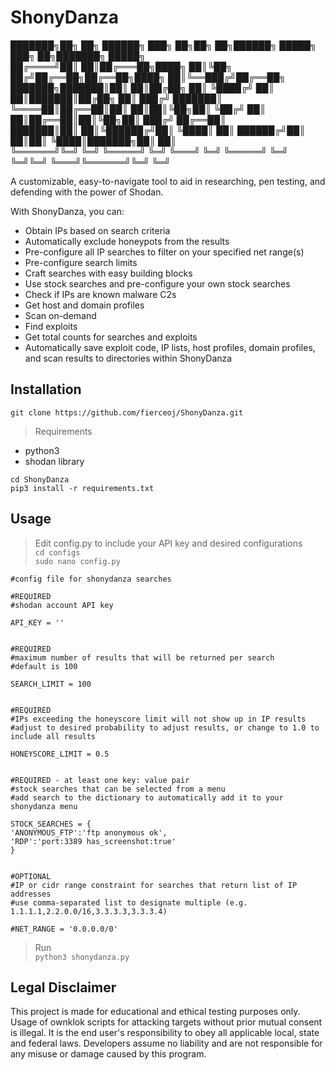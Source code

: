 # ShonyDanza
███████╗██╗  ██╗ ██████╗ ███╗   ██╗██╗   ██╗██████╗  █████╗ ███╗   ██╗███████╗ █████╗     
██╔════╝██║  ██║██╔═══██╗████╗  ██║╚██╗ ██╔╝██╔══██╗██╔══██╗████╗  ██║╚══███╔╝██╔══██╗    
███████╗███████║██║   ██║██╔██╗ ██║ ╚████╔╝ ██║  ██║███████║██╔██╗ ██║  ███╔╝ ███████║    
╚════██║██╔══██║██║   ██║██║╚██╗██║  ╚██╔╝  ██║  ██║██╔══██║██║╚██╗██║ ███╔╝  ██╔══██║    
███████║██║  ██║╚██████╔╝██║ ╚████║   ██║   ██████╔╝██║  ██║██║ ╚████║███████╗██║  ██║    
╚══════╝╚═╝  ╚═╝ ╚═════╝ ╚═╝  ╚═══╝   ╚═╝   ╚═════╝ ╚═╝  ╚═╝╚═╝  ╚═══╝╚══════╝╚═╝  ╚═╝ 

A customizable, easy-to-navigate tool to aid in researching, pen testing, and defending with the power of Shodan. 

With ShonyDanza, you can:
- Obtain IPs based on search criteria
- Automatically exclude honeypots from the results
- Pre-configure all IP searches to filter on your specified net range(s)
- Pre-configure search limits
- Craft searches with easy building blocks
- Use stock searches and pre-configure your own stock searches
- Check if IPs are known malware C2s
- Get host and domain profiles
- Scan on-demand 
- Find exploits
- Get total counts for searches and exploits
- Automatically save exploit code, IP lists, host profiles, domain profiles, and scan results to directories within ShonyDanza




## Installation
`git clone https://github.com/fierceoj/ShonyDanza.git`</br>

> Requirements
- python3
- shodan library

`cd ShonyDanza`</br>
`pip3 install -r requirements.txt`

## Usage
> Edit config.py to include your API key and desired configurations</br>
`cd configs`</br>
`sudo nano config.py`</br>

```
#config file for shonydanza searches

#REQUIRED
#shodan account API key

API_KEY = ''


#REQUIRED
#maximum number of results that will be returned per search
#default is 100

SEARCH_LIMIT = 100


#REQUIRED
#IPs exceeding the honeyscore limit will not show up in IP results
#adjust to desired probability to adjust results, or change to 1.0 to include all results

HONEYSCORE_LIMIT = 0.5


#REQUIRED - at least one key: value pair
#stock searches that can be selected from a menu
#add search to the dictionary to automatically add it to your shonydanza menu

STOCK_SEARCHES = {
'ANONYMOUS_FTP':'ftp anonymous ok',
'RDP':'port:3389 has_screenshot:true'
}


#OPTIONAL
#IP or cidr range constraint for searches that return list of IP addresses
#use comma-separated list to designate multiple (e.g. 1.1.1.1,2.2.0.0/16,3.3.3.3,3.3.3.4) 

#NET_RANGE = '0.0.0.0/0'
```

> Run </br>
`python3 shonydanza.py`

## Legal Disclaimer
This project is made for educational and ethical testing purposes only. Usage of ownklok scripts for attacking targets without prior mutual consent is illegal. It is the end user's responsibility to obey all applicable local, state and federal laws. Developers assume no liability and are not responsible for any misuse or damage caused by this program.

